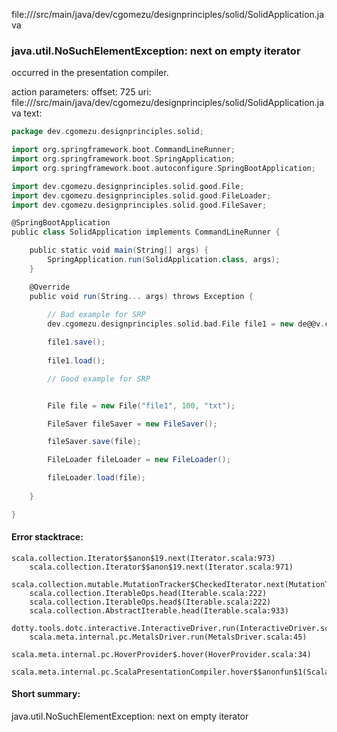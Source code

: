 file://<WORKSPACE>/src/main/java/dev/cgomezu/designprinciples/solid/SolidApplication.java
### java.util.NoSuchElementException: next on empty iterator

occurred in the presentation compiler.

action parameters:
offset: 725
uri: file://<WORKSPACE>/src/main/java/dev/cgomezu/designprinciples/solid/SolidApplication.java
text:
```scala
package dev.cgomezu.designprinciples.solid;

import org.springframework.boot.CommandLineRunner;
import org.springframework.boot.SpringApplication;
import org.springframework.boot.autoconfigure.SpringBootApplication;

import dev.cgomezu.designprinciples.solid.good.File;
import dev.cgomezu.designprinciples.solid.good.FileLoader;
import dev.cgomezu.designprinciples.solid.good.FileSaver;

@SpringBootApplication
public class SolidApplication implements CommandLineRunner {

	public static void main(String[] args) {
		SpringApplication.run(SolidApplication.class, args);
	}

	@Override
	public void run(String... args) throws Exception {
		
		// Bad example for SRP
		dev.cgomezu.designprinciples.solid.bad.File file1 = new de@@v.cgomezu.designprinciples.solid.bad.File("file1", 100, "txt");

		file1.save();
		
		file1.load();

		// Good example for SRP


		File file = new File("file1", 100, "txt");

		FileSaver fileSaver = new FileSaver();

		fileSaver.save(file);

		FileLoader fileLoader = new FileLoader();

		fileLoader.load(file);
		
	}

}

```



#### Error stacktrace:

```
scala.collection.Iterator$$anon$19.next(Iterator.scala:973)
	scala.collection.Iterator$$anon$19.next(Iterator.scala:971)
	scala.collection.mutable.MutationTracker$CheckedIterator.next(MutationTracker.scala:76)
	scala.collection.IterableOps.head(Iterable.scala:222)
	scala.collection.IterableOps.head$(Iterable.scala:222)
	scala.collection.AbstractIterable.head(Iterable.scala:933)
	dotty.tools.dotc.interactive.InteractiveDriver.run(InteractiveDriver.scala:168)
	scala.meta.internal.pc.MetalsDriver.run(MetalsDriver.scala:45)
	scala.meta.internal.pc.HoverProvider$.hover(HoverProvider.scala:34)
	scala.meta.internal.pc.ScalaPresentationCompiler.hover$$anonfun$1(ScalaPresentationCompiler.scala:329)
```
#### Short summary: 

java.util.NoSuchElementException: next on empty iterator